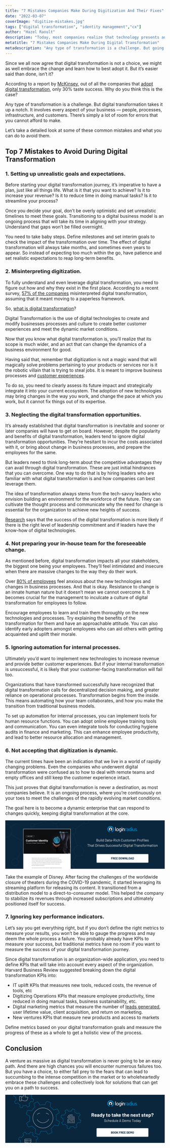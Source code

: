 ```yaml
---
title: "7 Mistakes Companies Make During Digitization And Their Fixes"
date: "2022-03-07"
coverImage: "digitize-mistakes.jpg"
tags: ["digital transformation", "identity management","cx"]
author: "Hazel Raoult"
description: "Today, most companies realize that technology presents an opportunity to transform their business models and products. But, not many have any clue about the mistakes they make while adopting."
metatitle: "7 Mistakes Companies Make During Digital Transformation"
metadescription: "Any type of transformation is a challenge. But going  digital takes it up a notch. Here are the common mistakes companies make when they implement digital transformation."
---
```


Since we all now agree that digital transformation is not a choice, we might as well embrace the change and learn how to best adopt it. But it’s easier said than done, isn’t it? 

According to a report by [McKinsey](https://technologymagazine.com/data-and-data-analytics/mckinsey-unlocking-success-digital-transformations), out of all the companies that [adopt digital transformation](https://www.loginradius.com/blog/identity/customer-experience-driving-digital-transformations/), only 30% taste success. Why do you think this is the case? 

Any type of transformation is a challenge. But digital transformation takes it up a notch. It involves every aspect of your business — people, processes, infrastructure, and customers. There’s simply a lot of room for errors that you cannot afford to make. 

Let’s take a detailed look at some of these common mistakes and what you can do to avoid them. 


## Top 7 Mistakes to Avoid During Digital Transformation 


### 1. Setting up unrealistic goals and expectations.

Before starting your digital transformation journey, it’s imperative to have a plan, just like all things life. What is it that you want to achieve? Is it to increase your revenue? Is it to reduce time in doing manual tasks? Is it to streamline your process? 

Once you decide your goal, don’t be overly optimistic and set unrealistic timelines to meet these goals. Transitioning to a digital business model is an ongoing process that will take its time in aligning with your strategy. Understand that gaps won’t be filled overnight. 

You need to take baby steps. Define milestones and set interim goals to check the impact of the transformation over time. The effect of digital transformation will always take months, and sometimes even years to appear. So instead of expecting too much within the go, have patience and set realistic expectations to reap long-term benefits. 


### 2. Misinterpreting digitization.

To fully understand and even leverage digital transformation, you need to figure out how and why they exist in the first place. According to a recent survey, [57% of the companies](https://technologymagazine.com/data-and-data-analytics/cherwell-why-are-so-many-companies-struggling-digital-transformation) misinterpreted digital transformation, assuming that it meant moving to a paperless framework. 

So, [what is digital transformation](https://www.loginradius.com/blog/identity/what-is-digital-transformation/)? 

Digital Transformation is the use of digital technologies to create and modify businesses processes and culture to create better customer experiences and meet the dynamic market conditions. 

Now that you know what digital transformation is,  you’ll realize that its scope is much wider, and an act that can change the dynamics of a business environment for good. 

Having said that, remember that digitization is not a magic wand that will magically solve problems pertaining to your products or services nor is it the robotic villain that is trying to steal jobs. It is meant to improve business processes and [customer experiences](https://www.loginradius.com/blog/identity/digital-transformation-safeguarding-customer-experience/). 

To do so, you need to clearly assess its future impact and strategically integrate it into your current ecosystem. The adoption of new technologies may bring changes in the way you work, and change the pace at which you work, but it cannot fix things out of its expertise. 


### 3. Neglecting the digital transformation opportunities. 

It’s already established that digital transformation is inevitable and sooner or later companies will have to get on board. However, despite the popularity and benefits of digital transformation, leaders tend to ignore digital transformation opportunities. They’re hesitant to incur the costs associated with it, or bring about change in business processes, and prepare the employees for the same. 

But leaders need to think long-term about the competitive advantages they can avail through digital transformation. These are just initial hindrances that you can overcome. One way to do that is by hiring leaders who are familiar with what digital transformation is and how companies can best leverage them. 

The idea of transformation always stems from the tech-savvy leaders who envision building an environment for the workforce of the future. They can cultivate the thought process and communicate why the need for change is essential for the organization to achieve new heights of success. 

[Research](https://www.mckinsey.com/business-functions/people-and-organizational-performance/our-insights/unlocking-success-in-digital-transformations) says that the success of the digital transformation is more likely if there is the right level of leadership commitment and if leaders have the know-how of digital technologies. 


### 4. Not preparing your in-house team for the foreseeable change.

As mentioned before, digital transformation impacts all your stakeholders, the biggest one being your employees. They’ll feel intimidated and insecure when there are massive changes to the way they do their work. 

Over [80% of employees](https://www.techrepublic.com/article/9-ways-to-overcome-employee-resistance-to-digital-transformation/) feel anxious about the new technologies and changes in business processes. And that is okay. Resistance to change is an innate human nature but it doesn’t mean we cannot overcome it. It becomes crucial for the management to inculcate a culture of digital transformation for employees to follow. 

Encourage employees to learn and train them thoroughly on the new technologies and processes. Try explaining the benefits of the transformation for them and have an approachable attitude. You can also identify early adopters amongst employees who can aid others with getting acquainted and uplift their morale. 


### 5. Ignoring automation for internal processes.

Ultimately you’d want to implement new technologies to increase revenue and provide better customer experiences. But if your internal transformation is unsuccessful, it is likely that your customer-facing transformation will fail too. 

Organizations that have transformed successfully have recognized that digital transformation calls for decentralized decision making, and greater reliance on operational processes. Transformation begins from the inside. This means automating how your team collaborates, and how you make the transition from traditional business models. 

To set up automation for internal processes, you can implement tools for human resource functions. You can adopt online employee training tools and communication. You can even integrate tools for conducting hygiene audits in finance and marketing. This can enhance employee productivity, and lead to better resource allocation and management. 


### 6. Not accepting that digitization is dynamic.

The current times have been an indication that we live in a world of rapidly changing problems. Even the companies who underwent digital transformation were confused as to how to deal with remote teams and empty offices and still keep the customer experience intact. 

This just proves that digital transformation is never a destination, as most companies believe. It is an ongoing process, where you’re continuously on your toes to meet the challenges of the rapidly evolving market conditions. 

The goal here is to become a dynamic enterprise that can respond to changes quickly, keeping digital transformation at the core. 

[![DS-customer-identity](DS-customer-identity.png)](https://www.loginradius.com/resource/customer-identity-the-core-of-digital-transformation/)

Take the example of Disney. After facing the challenges of the worldwide closure of theaters during the COVID-19 pandemic, it started leveraging its streaming platform for releasing its content. It transitioned from a distribution model to a direct-to-consumer model. This helped the company to stabilize its revenues through increased subscriptions and ultimately positioned itself for success. 


### 7. Ignoring key performance indicators.

Let’s say you get everything right, but if you don’t define the right metrics to measure your results, you won’t be able to gauge the progress and may deem the whole process a failure. You probably already have KPIs to measure your success, but traditional metrics have no room if you want to measure the success of your digital transformation journey. 

Since digital transformation is an organization-wide application, you need to define KPIs that will take into account every aspect of the organization. Harvard Business Review suggested breaking down the digital transformation KPIs into:



* IT uplift KPIs that measures new tools, reduced costs, the revenue of tools, etc
* Digitizing Operations KPIs that measure employee productivity, time reduced in doing manual tasks, business sustainability, etc. 
* Digital marketing metrics that measure the number of [leads generated](https://www.salesmate.io/blog/sales-process/), user lifetime value, client acquisition, and return on marketing. 
* New ventures KPIs that measure new products and access to markets

Define metrics based on your digital transformation goals and measure the progress of these as a whole to get a holistic view of the process.


## Conclusion 

A venture as massive as digital transformation is never going to be an easy path. And there are high chances you will encounter numerous failures too. But you have a choice, to either fall prey to the fears that can lead to succumbing to the intense competition in the market or to wholeheartedly embrace these challenges and collectively look for solutions that can get you on a path to success. 

[![book-a-demo-loginradius](../../assets/book-a-demo-loginradius.png)](https://www.loginradius.com/contact-us?utm_source=blog&utm_medium=web&utm_campaign=7-mistakes-companies-make-during-digital-transformation)
